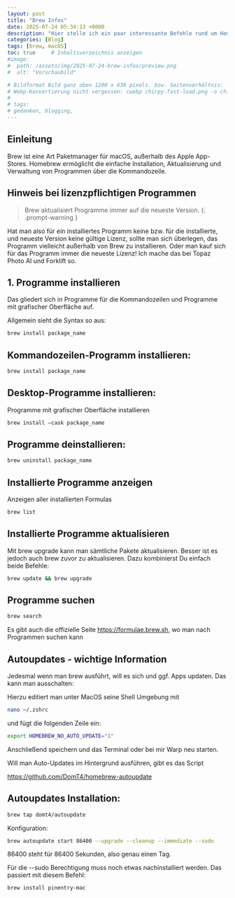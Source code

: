 ```yaml
---
layout: post
title: "Brew Infos"
date: 2025-07-24 05:34:13 +0000
description: "Hier stelle ich ein paar interessante Befehle rund um Homebrew vor."
categories: [Blog]
tags: [brew, macOS]
toc: true     # Inhaltsverzeichnis anzeigen
#image:
#  path: /assets/img/2025-07-24-brew-infos/preview.png
#  alt: "Vorschaubild"

# Bildformat Bild ganz oben 1200 x 630 pixels. bzw. Seitenverhältnis:  1.91:1
# Webp-Konvertierung nicht vergessen: cwebp chirpy-fast-load.png -o chirpy-fast-load.webp
#
# tags:
# gedanken, blogging,
---
```


## Einleitung

Brew ist eine Art Paketmanager für macOS, außerhalb des Apple App-Stores.
Homebrew ermöglicht die einfache Installation, Aktualisierung und Verwaltung von Programmen über die Kommandozeile.


## Hinweis bei lizenzpflichtigen Programmen

> Brew aktualisiert Programme immer auf die neueste Version.
{: .prompt-warning }

Hat man also für ein installiertes Programm keine bzw. für die installierte, und neueste Version keine gültige Lizenz, sollte man
sich überlegen, das Programm vielleicht außerhalb von Brew zu installieren.
Oder man kauf sich für das Programm immer die neueste Lizenz! 
Ich mache das bei Topaz Photo AI und Forklift so.


## 1. Programme installieren

Das gliedert sich in Programme für die Kommandozeilen und Programme mit grafischer Oberfläche auf.

Allgemein sieht die Syntax so aus:

```bash
brew install package_name
```


## Kommandozeilen-Programm installieren:

```bash
brew install package_name
```


## Desktop-Programme installieren:

Programme mit grafischer Oberfläche installieren

```bash
brew install –cask package_name
```


## Programme deinstallieren:

```bash
brew uninstall package_name
```

## Installierte Programme anzeigen
Anzeigen aller installierten Formulas

```bash
brew list
```

## Installierte Programme aktualisieren

Mit brew upgrade kann man sämtliche Pakete aktualisieren. 
Besser ist es jedoch auch brew zuvor zu aktualisieren. Dazu kombinierst Du einfach beide Befehle:

```bash
brew update && brew upgrade
```


## Programme suchen

```bash
brew search
```
Es gibt auch die offizielle Seite <https://formulae.brew.sh>, wo man nach Programmen suchen kann


## Autoupdates - wichtige Information

Jedesmal wenn man brew ausführt, will es sich und ggf. Apps updaten.
Das kann man ausschalten:

Hierzu editiert man unter MacOS seine Shell Umgebung mit 

```bash
nano ~/.zshrc
```

und fügt die folgenden Zeile ein:

```bash
export HOMEBREW_NO_AUTO_UPDATE="1"
```

Anschließend speichern und das Terminal oder bei mir Warp neu starten.

Will man Auto-Updates im Hintergrund ausführen, gibt es das Script

<https://github.com/DomT4/homebrew-autoupdate>


## Autoupdates Installation:

```bash
brew tap domt4/autoupdate
```

Konfiguration:

```bash
brew autoupdate start 86400 --upgrade --cleanup --immediate --sudo
```
86400 steht für 86400 Sekunden, also genau einen Tag.

Für die --sudo Berechtigung muss noch etwas nachinstalliert werden. Das passiert mit diesem Befehl:

```bash
brew install pinentry-mac
```


